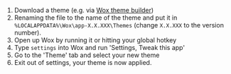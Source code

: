 1. Download a theme (e.g. via [Wox theme builder](http://www.wox.one/theme/builder))
2. Renaming the file to the name of the theme and put it in `%LOCALAPPDATA%\Wox\app-X.X.XXX\Themes` (change `X.X.XXX` to the version number).
3. Open up Wox by running it or hitting your global hotkey
4. Type `settings` into Wox and run 'Settings, Tweak this app'
5. Go to the 'Theme' tab and select your new theme
6. Exit out of settings, your theme is now applied.